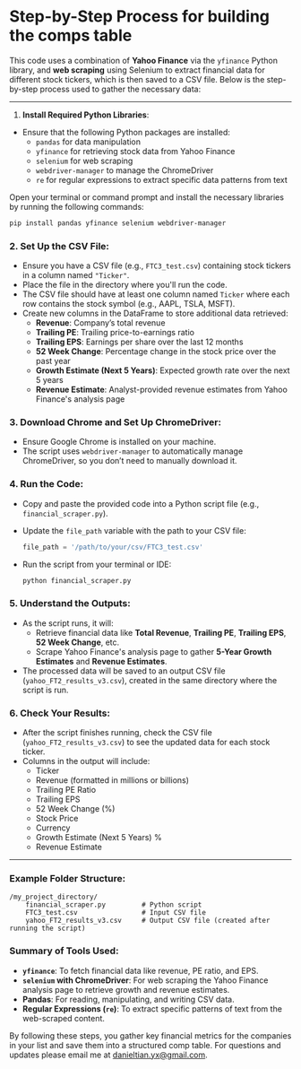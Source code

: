 # Step-by-Step Process for building the comps table

This code uses a combination of **Yahoo Finance** via the `yfinance` Python library, and **web scraping** using Selenium to extract financial data for different stock tickers, which is then saved to a CSV file. Below is the step-by-step process used to gather the necessary data:

---

1. **Install Required Python Libraries**:

- Ensure that the following Python packages are installed:
    - `pandas` for data manipulation
    - `yfinance` for retrieving stock data from Yahoo Finance
    - `selenium` for web scraping
    - `webdriver-manager` to manage the ChromeDriver
    - `re` for regular expressions to extract specific data patterns from text

Open your terminal or command prompt and install the necessary libraries by running the following commands:

```bash
pip install pandas yfinance selenium webdriver-manager
```

### 2. **Set Up the CSV File**:

- Ensure you have a CSV file (e.g., `FTC3_test.csv`) containing stock tickers in a column named `"Ticker"`.
- Place the file in the directory where you'll run the code.
- The CSV file should have at least one column named `Ticker` where each row contains the stock symbol (e.g., AAPL, TSLA, MSFT).
- Create new columns in the DataFrame to store additional data retrieved:
    - **Revenue**: Company’s total revenue
    - **Trailing PE**: Trailing price-to-earnings ratio
    - **Trailing EPS**: Earnings per share over the last 12 months
    - **52 Week Change**: Percentage change in the stock price over the past year
    - **Growth Estimate (Next 5 Years)**: Expected growth rate over the next 5 years
    - **Revenue Estimate**: Analyst-provided revenue estimates from Yahoo Finance's analysis page

### 3. **Download Chrome and Set Up ChromeDriver**:

- Ensure Google Chrome is installed on your machine.
- The script uses `webdriver-manager` to automatically manage ChromeDriver, so you don’t need to manually download it.

### 4. **Run the Code**:

- Copy and paste the provided code into a Python script file (e.g., `financial_scraper.py`).
- Update the `file_path` variable with the path to your CSV file:
    
    ```python
    file_path = '/path/to/your/csv/FTC3_test.csv'
    ```
    
- Run the script from your terminal or IDE:
    
    ```bash
    python financial_scraper.py
    ```
    

### 5. **Understand the Outputs**:

- As the script runs, it will:
    - Retrieve financial data like **Total Revenue**, **Trailing PE**, **Trailing EPS**, **52 Week Change**, etc.
    - Scrape Yahoo Finance's analysis page to gather **5-Year Growth Estimates** and **Revenue Estimates**.
- The processed data will be saved to an output CSV file (`yahoo_FT2_results_v3.csv`), created in the same directory where the script is run.

### 6. **Check Your Results**:

- After the script finishes running, check the CSV file (`yahoo_FT2_results_v3.csv`) to see the updated data for each stock ticker.
- Columns in the output will include:
    - Ticker
    - Revenue (formatted in millions or billions)
    - Trailing PE Ratio
    - Trailing EPS
    - 52 Week Change (%)
    - Stock Price
    - Currency
    - Growth Estimate (Next 5 Years) %
    - Revenue Estimate

---

### Example Folder Structure:

```
/my_project_directory/
    financial_scraper.py         # Python script
    FTC3_test.csv                # Input CSV file
    yahoo_FT2_results_v3.csv     # Output CSV file (created after running the script)

```

### Summary of Tools Used:

- **`yfinance`**: To fetch financial data like revenue, PE ratio, and EPS.
- **`selenium` with ChromeDriver**: For web scraping the Yahoo Finance analysis page to retrieve growth and revenue estimates.
- **Pandas**: For reading, manipulating, and writing CSV data.
- **Regular Expressions (`re`)**: To extract specific patterns of text from the web-scraped content.

By following these steps, you gather key financial metrics for the companies in your list and save them into a structured comp table. For questions and updates please email me at [danieltian.yx@gmail.com](mailto:danieltian.yx@gmail.com).